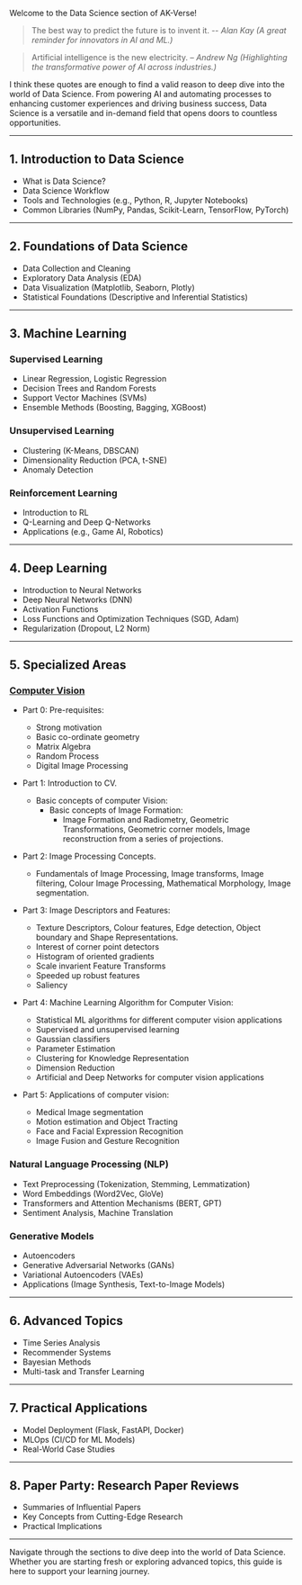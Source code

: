 Welcome to the Data Science section of AK-Verse!

> The best way to predict the future is to invent it. -- _Alan Kay (A great reminder for innovators in AI and ML.)_

> Artificial intelligence is the new electricity. – _Andrew Ng (Highlighting the transformative power of AI across industries.)_

I think these quotes are enough to find a valid reason to deep dive into the world of Data Science. From powering AI and automating processes to enhancing customer experiences and driving business success, Data Science is a versatile and in-demand field that opens doors to countless opportunities.


---

## 1. Introduction to Data Science
- What is Data Science?
- Data Science Workflow
- Tools and Technologies (e.g., Python, R, Jupyter Notebooks)
- Common Libraries (NumPy, Pandas, Scikit-Learn, TensorFlow, PyTorch)

---

## 2. Foundations of Data Science
- Data Collection and Cleaning
- Exploratory Data Analysis (EDA)
- Data Visualization (Matplotlib, Seaborn, Plotly)
- Statistical Foundations (Descriptive and Inferential Statistics)

---

## 3. Machine Learning

### Supervised Learning
- Linear Regression, Logistic Regression
- Decision Trees and Random Forests
- Support Vector Machines (SVMs)
- Ensemble Methods (Boosting, Bagging, XGBoost)

### Unsupervised Learning
- Clustering (K-Means, DBSCAN)
- Dimensionality Reduction (PCA, t-SNE)
- Anomaly Detection

### Reinforcement Learning
- Introduction to RL
- Q-Learning and Deep Q-Networks
- Applications (e.g., Game AI, Robotics)

---

## 4. Deep Learning
- Introduction to Neural Networks
- Deep Neural Networks (DNN)
- Activation Functions
- Loss Functions and Optimization Techniques (SGD, Adam)
- Regularization (Dropout, L2 Norm)

---

## 5. Specialized Areas

### [Computer Vision](computer_vision.md)
 - Part 0: Pre-requisites:
 	- Strong motivation
 	- Basic co-ordinate geometry
 	- Matrix Algebra
 	- Random Process
 	- Digital Image Processing

 - Part 1: Introduction to CV.
 	- Basic concepts of computer Vision:
 		- Basic concepts of Image Formation: 
 			- Image Formation and Radiometry, Geometric Transformations, Geometric corner models, Image reconstruction from a series of projections.
 - Part 2: Image Processing Concepts.
 	- Fundamentals of Image Processing, Image transforms, Image filtering, Colour Image Processing, Mathematical Morphology, Image segmentation.
 - Part 3: Image Descriptors and Features:
 	- Texture Descriptors, Colour features, Edge detection, Object boundary and Shape Representations.
 	- Interest of corner point detectors
 	- Histogram of oriented gradients
 	- Scale invarient Feature Transforms
 	- Speeded up robust features
 	- Saliency
 - Part 4: Machine Learning Algorithm for Computer Vision:
 	- Statistical ML  algorithms for different computer vision applications
 	- Supervised and unsupervised learning
 	- Gaussian classifiers
 	- Parameter Estimation
 	- Clustering for Knowledge Representation
 	- Dimension Reduction
 	- Artificial and Deep Networks for computer vision applications
 - Part 5: Applications of computer vision:
 	- Medical Image segmentation
 	- Motion estimation and Object Tracting
 	- Face and Facial Expression Recognition
 	- Image Fusion and Gesture Recognition

### Natural Language Processing (NLP)
- Text Preprocessing (Tokenization, Stemming, Lemmatization)
- Word Embeddings (Word2Vec, GloVe)
- Transformers and Attention Mechanisms (BERT, GPT)
- Sentiment Analysis, Machine Translation

### Generative Models
- Autoencoders
- Generative Adversarial Networks (GANs)
- Variational Autoencoders (VAEs)
- Applications (Image Synthesis, Text-to-Image Models)

---

## 6. Advanced Topics
- Time Series Analysis
- Recommender Systems
- Bayesian Methods
- Multi-task and Transfer Learning

---

## 7. Practical Applications
- Model Deployment (Flask, FastAPI, Docker)
- MLOps (CI/CD for ML Models)
- Real-World Case Studies

---

## 8. Paper Party: Research Paper Reviews
- Summaries of Influential Papers
- Key Concepts from Cutting-Edge Research
- Practical Implications

---

Navigate through the sections to dive deep into the world of Data Science. Whether you are starting fresh or exploring advanced topics, this guide is here to support your learning journey.